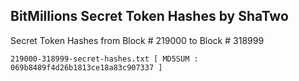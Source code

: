 BitMillions Secret Token Hashes by ShaTwo
--------------------------------------------------------

Secret Token Hashes from Block # 219000 to Block # 318999
```
219000-318999-secret-hashes.txt [ MD5SUM : 069b8489f4d26b1813ce18a83c907337 ]
```
